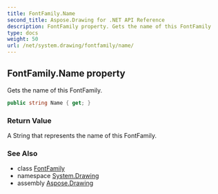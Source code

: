 ```yaml
---
title: FontFamily.Name
second_title: Aspose.Drawing for .NET API Reference
description: FontFamily property. Gets the name of this FontFamily
type: docs
weight: 50
url: /net/system.drawing/fontfamily/name/
---
```

## FontFamily.Name property

Gets the name of this FontFamily.

```csharp
public string Name { get; }
```

### Return Value

A String that represents the name of this FontFamily.

### See Also

* class [FontFamily](../)
* namespace [System.Drawing](../../fontfamily/)
* assembly [Aspose.Drawing](../../../)


